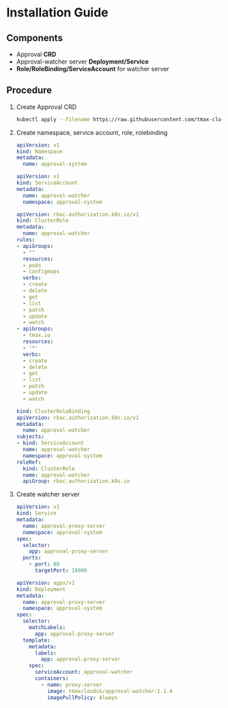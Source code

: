 # Installation Guide

## Components
- Approval **CRD**
- Approval-watcher server **Deployment/Service**
- **Role/RoleBinding/ServiceAccount** for watcher server

## Procedure
1. Create Approval CRD
    ```bash
    kubectl apply --filename https://raw.githubusercontent.com/tmax-cloud/approval-watcher/master/deploy/crds/tmax.io_approvals_crd.yaml
    ```
2. Create namespace, service account, role, rolebinding
   ```yaml
   apiVersion: v1
   kind: Namespace
   metadata:
     name: approval-system
   ```
   ```yaml
   apiVersion: v1
   kind: ServiceAccount
   metadata:
     name: approval-watcher
     namespace: approval-system
   ```
   ```yaml
   apiVersion: rbac.authorization.k8s.io/v1
   kind: ClusterRole
   metadata:
     name: approval-watcher
   rules:
   - apiGroups:
     - ""
     resources:
     - pods
     - configmaps
     verbs:
     - create
     - delete
     - get
     - list
     - patch
     - update
     - watch
   - apiGroups:
     - tmax.io
     resources:
     - '*'
     verbs:
     - create
     - delete
     - get
     - list
     - patch
     - update
     - watch
   ```
   ```yaml
   kind: ClusterRoleBinding
   apiVersion: rbac.authorization.k8s.io/v1
   metadata:
     name: approval-watcher
   subjects:
   - kind: ServiceAccount
     name: approval-watcher
     namespace: approval-system
   roleRef:
     kind: ClusterRole
     name: approval-watcher
     apiGroup: rbac.authorization.k8s.io
   ```
3. Create watcher server
   ```yaml
   apiVersion: v1
   kind: Service
   metadata:
     name: approval-proxy-server
     namespace: approval-system
   spec:
     selector:
       app: approval-proxy-server
     ports:
       - port: 80
         targetPort: 10999
   ```
   ```yaml
   apiVersion: apps/v1
   kind: Deployment
   metadata:
     name: approval-proxy-server
     namespace: approval-system
   spec:
     selector:
       matchLabels:
         app: approval-proxy-server
     template:
       metadata:
         labels:
           app: approval-proxy-server
       spec:
         serviceAccount: approval-watcher
         containers:
           - name: proxy-server
             image: tmaxcloudck/approval-watcher:1.1.4
             imagePullPolicy: Always
   ```
